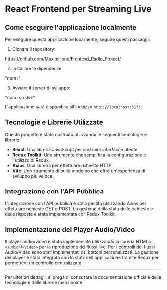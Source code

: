# React Frontend per Streaming Live

## Come eseguire l'applicazione localmente

Per eseguire questa applicazione localmente, seguire questi passaggi:

1. Clonare il repository:

https://github.com/Maximilione/Frontend_Radio_Project/

2. Installare le dipendenze:

"npm i"

3. Avviare il server di sviluppo:

"npm run dev"

L'applicazione sarà disponibile all'indirizzo `http://localhost:5173`.

## Tecnologie e Librerie Utilizzate

Questo progetto è stato costruito utilizzando le seguenti tecnologie e librerie:

- **React**: Una libreria JavaScript per costruire interfacce utente.
- **Redux Toolkit**: Uno strumento che semplifica la configurazione e l'utilizzo di Redux.
- **Axios**: Una libreria per effettuare richieste HTTP.
- **Vite**: Uno strumento di build moderno che offre un'esperienza di sviluppo più veloce.

## Integrazione con l'API Pubblica

L'integrazione con l'API pubblica è stata gestita utilizzando Axios per effettuare richieste GET e POST. La gestione dello stato delle richieste e delle risposte è stata implementata con Redux Toolkit.

## Implementazione del Player Audio/Video

Il player audio/video è stato implementato utilizzando la libreria HTML5 `<audio>`/`<video>` per la riproduzione dei flussi live. Per i controlli dei flussi Audio/Video sono stati implementati dei bottoni personalizzati. La gestione del player è stata integrata con lo stato dell'applicazione tramite Redux per permettere un controllo centralizzato.



---

Per ulteriori dettagli, si prega di consultare la documentazione ufficiale delle tecnologie e delle librerie menzionate.
